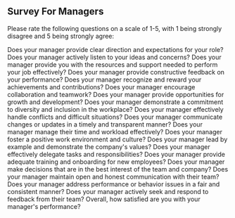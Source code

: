 ## Survey For Managers

Please rate the following questions on a scale of 1-5, with 1 being strongly disagree and 5 being strongly agree:

Does your manager provide clear direction and expectations for your role?
Does your manager actively listen to your ideas and concerns?
Does your manager provide you with the resources and support needed to perform your job effectively?
Does your manager provide constructive feedback on your performance?
Does your manager recognize and reward your achievements and contributions?
Does your manager encourage collaboration and teamwork?
Does your manager provide opportunities for growth and development?
Does your manager demonstrate a commitment to diversity and inclusion in the workplace?
Does your manager effectively handle conflicts and difficult situations?
Does your manager communicate changes or updates in a timely and transparent manner?
Does your manager manage their time and workload effectively?
Does your manager foster a positive work environment and culture?
Does your manager lead by example and demonstrate the company's values?
Does your manager effectively delegate tasks and responsibilities?
Does your manager provide adequate training and onboarding for new employees?
Does your manager make decisions that are in the best interest of the team and company?
Does your manager maintain open and honest communication with their team?
Does your manager address performance or behavior issues in a fair and consistent manner?
Does your manager actively seek and respond to feedback from their team?
Overall, how satisfied are you with your manager's performance?
